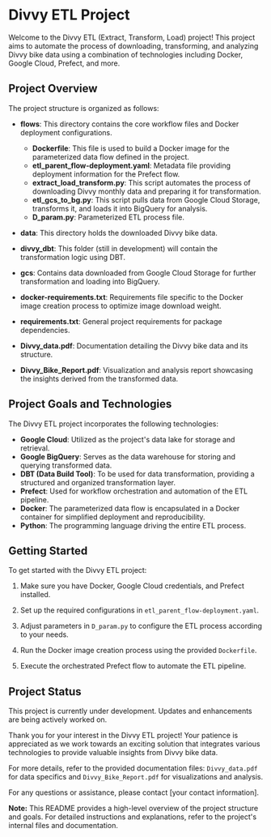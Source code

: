 # Divvy ETL Project

Welcome to the Divvy ETL (Extract, Transform, Load) project! This project aims to automate the process of downloading, transforming, and analyzing Divvy bike data using a combination of technologies including Docker, Google Cloud, Prefect, and more.

## Project Overview
The project structure is organized as follows:

- **flows**: This directory contains the core workflow files and Docker deployment configurations.
  - **Dockerfile**: This file is used to build a Docker image for the parameterized data flow defined in the project.
  - **etl_parent_flow-deployment.yaml**: Metadata file providing deployment information for the Prefect flow.
  - **extract_load_transform.py**: This script automates the process of downloading Divvy monthly data and preparing it for transformation.
  - **etl_gcs_to_bg.py**: This script pulls data from Google Cloud Storage, transforms it, and loads it into BigQuery for analysis.
  - **D_param.py**: Parameterized ETL process file.
- **data**: This directory holds the downloaded Divvy bike data.

- **divvy_dbt**: This folder (still in development) will contain the transformation logic using DBT.

- **gcs**: Contains data downloaded from Google Cloud Storage for further transformation and loading into BigQuery.

- **docker-requirements.txt**: Requirements file specific to the Docker image creation process to optimize image download weight.

- **requirements.txt**: General project requirements for package dependencies.

- **Divvy_data.pdf**: Documentation detailing the Divvy bike data and its structure.

- **Divvy_Bike_Report.pdf**: Visualization and analysis report showcasing the insights derived from the transformed data.
## Project Goals and Technologies

The Divvy ETL project incorporates the following technologies:

- **Google Cloud**: Utilized as the project's data lake for storage and retrieval.
- **Google BigQuery**: Serves as the data warehouse for storing and querying transformed data.
- **DBT (Data Build Tool)**: To be used for data transformation, providing a structured and organized transformation layer.
- **Prefect**: Used for workflow orchestration and automation of the ETL pipeline.
- **Docker**: The parameterized data flow is encapsulated in a Docker container for simplified deployment and reproducibility.
- **Python**: The programming language driving the entire ETL process.

## Getting Started

To get started with the Divvy ETL project:

1. Make sure you have Docker, Google Cloud credentials, and Prefect installed.

2. Set up the required configurations in `etl_parent_flow-deployment.yaml`.

3. Adjust parameters in `D_param.py` to configure the ETL process according to your needs.

4. Run the Docker image creation process using the provided `Dockerfile`.

5. Execute the orchestrated Prefect flow to automate the ETL pipeline.

## Project Status

This project is currently under development. Updates and enhancements are being actively worked on.

Thank you for your interest in the Divvy ETL project! Your patience is appreciated as we work towards an exciting solution that integrates various technologies to provide valuable insights from Divvy bike data.

For more details, refer to the provided documentation files: `Divvy_data.pdf` for data specifics and `Divvy_Bike_Report.pdf` for visualizations and analysis.

For any questions or assistance, please contact [your contact information].

**Note:** This README provides a high-level overview of the project structure and goals. For detailed instructions and explanations, refer to the project's internal files and documentation.
